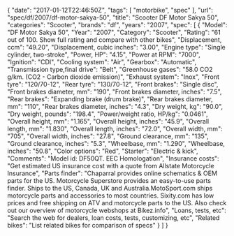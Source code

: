 {
    "date": "2017-01-12T22:46:50Z",
    "tags": [
        "motorbike",
        "spec"
    ],
    "url": "spec\/df\/2007\/df-motor-sakya-50",
    "title": "Scooter DF Motor Sakya 50",
    "categories": "Scooter",
    "brands": "df",
    "years": "2007",
    "spec": [
        {
            "Model": "DF Motor Sakya 50",
            "Year": "2007",
            "Category": "Scooter",
            "Rating": "61 out of 100. Show full rating and compare with other bikes",
            "Displacement, ccm": "49.20",
            "Displacement, cubic inches": "3.00",
            "Engine type": "Single cylinder, two-stroke",
            "Power, HP": "4.15",
            "Power at RPM": "7000",
            "Ignition": "CDI",
            "Cooling system": "Air",
            "Gearbox": "Automatic",
            "Transmission type,final drive": "Belt",
            "Greenhouse gases": "58.0 CO2 g\/km. (CO2 - Carbon dioxide emission)",
            "Exhaust system": "Inox",
            "Front tyre": "120\/70-12",
            "Rear tyre": "130\/70-12",
            "Front brakes": "Single disc",
            "Front brakes diameter, mm": "190",
            "Front brakes diameter, inches": "7.5",
            "Rear brakes": "Expanding brake (drum brake)",
            "Rear brakes diameter, mm": "110",
            "Rear brakes diameter, inches": "4.3",
            "Dry weight, kg": "90.0",
            "Dry weight, pounds": "198.4",
            "Power\/weight ratio, HP\/kg": "0.0461",
            "Overall height, mm": "1.165",
            "Overall height, inches": "45.9",
            "Overall length, mm": "1.830",
            "Overall length, inches": "72.0",
            "Overall width, mm": "705",
            "Overall width, inches": "27.8",
            "Ground clearance, mm": "135",
            "Ground clearance, inches": "5.3",
            "Wheelbase, mm": "1.290",
            "Wheelbase, inches": "50.8",
            "Color options": "Red",
            "Starter": "Electric & kick",
            "Comments": "Model id: DF50QT. EEC Homologation",
            "Insurance costs": "Get estimated US insurance cost with a quote from Allstate Motorcycle Insurance",
            "Parts finder": "Chaparral provides online schematics & OEM parts for the US.   Motorcycle Superstore provides an easy-to-use parts finder. Ships to the US, Canada, UK and Australia.MotoSport.com ships motorcycle parts and accessories to most countries.    Sixity.com has low prices and free shipping on ATV and motorcycle parts to the US. Also check out our overview of motorcycle webshops at Bikez.info",
            "Loans, tests, etc": "Search the web for dealers, loan costs, tests, customizing, etc",
            "Related bikes": "List related bikes for comparison of specs"
        }
    ]
}